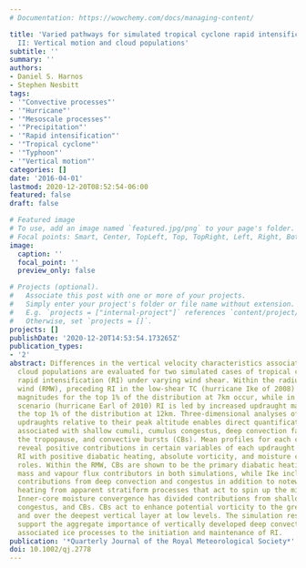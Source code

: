 ```yaml
---
# Documentation: https://wowchemy.com/docs/managing-content/

title: 'Varied pathways for simulated tropical cyclone rapid intensification. Part
  II: Vertical motion and cloud populations'
subtitle: ''
summary: ''
authors:
- Daniel S. Harnos
- Stephen Nesbitt
tags:
- '"Convective processes"'
- '"Hurricane"'
- '"Mesoscale processes"'
- '"Precipitation"'
- '"Rapid intensification"'
- '"Tropical cyclone"'
- '"Typhoon"'
- '"Vertical motion"'
categories: []
date: '2016-04-01'
lastmod: 2020-12-20T08:52:54-06:00
featured: false
draft: false

# Featured image
# To use, add an image named `featured.jpg/png` to your page's folder.
# Focal points: Smart, Center, TopLeft, Top, TopRight, Left, Right, BottomLeft, Bottom, BottomRight.
image:
  caption: ''
  focal_point: ''
  preview_only: false

# Projects (optional).
#   Associate this post with one or more of your projects.
#   Simply enter your project's folder or file name without extension.
#   E.g. `projects = ["internal-project"]` references `content/project/deep-learning/index.md`.
#   Otherwise, set `projects = []`.
projects: []
publishDate: '2020-12-20T14:53:54.173265Z'
publication_types:
- '2'
abstract: Differences in the vertical velocity characteristics associated with various
  cloud populations are evaluated for two simulated cases of tropical cyclone (TC)
  rapid intensification (RI) under varying wind shear. Within the radius of maximum
  wind (RMW), preceding RI in the low-shear TC (hurricane Ike of 2008) increased updraught
  magnitudes for the top 1% of the distribution at 7km occur, while in the high-shear
  scenario (hurricane Earl of 2010) RI is led by increased updraught magnitudes of
  the top 1% of the distribution at 12km. Three-dimensional analyses of individual
  updraughts relative to their peak altitude enables direct quantification of processes
  associated with shallow cumuli, cumulus congestus, deep convection failing to penetrate
  the tropopause, and convective bursts (CBs). Mean profiles for each convective regime
  reveal positive contributions in certain variables of each updraught variety towards
  RI with positive diabatic heating, absolute vorticity, and moisture convergence
  roles. Within the RMW, CBs are shown to be the primary diabatic heating and vertical
  mass and vapour flux contributors in both simulations, while Ike includes secondary
  contributions from deep convection and congestus in addition to noteworthy diabatic
  heating from apparent stratiform processes that act to spin up the mid-level vortex.
  Inner-core moisture convergence has divided contributions from shallow cumuli, cumulus
  congestus, and CBs. CBs act to enhance potential vorticity to the greatest amount
  and over the deepest vertical layer at low levels. The simulation results overwhelmingly
  support the aggregate importance of vertically developed deep convection and its
  associated ice processes to the initiation and maintenance of RI.
publication: '*Quarterly Journal of the Royal Meteorological Society*'
doi: 10.1002/qj.2778
---
```

